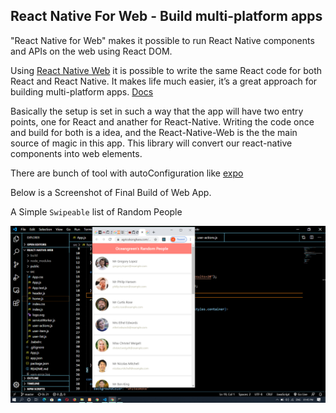 React Native For Web - Build multi-platform apps
------------------------------------------------
"React Native for Web" makes it possible to run React Native components and APIs on the web using React DOM.

Using [React Native Web](https://github.com/necolas/react-native-web) it is possible to write the same React code for both React and React Native. It makes life much easier, it’s a great approach for building multi-platform apps.
[Docs](https://necolas.github.io/react-native-web/docs/)

Basically the setup is set in such a way that the app will have two entry points, one for React and anather for React-Native. Writing the code once and build for both is a idea, and the React-Native-Web is the the main source of magic in this app. This library will convert our react-native components into web elements.

There are bunch of tool with autoConfiguration like [expo](https://expo.io)
 

Below is a Screenshot of Final Build of Web App.

A Simple `Swipeable` list of Random People

![alt text](https://raw.githubusercontent.com/Rahulshahare/react-native-web-basic-build/master/Screenshot%20(56).png "ReactNativeWeb- A Full Hybrid App Platform")
